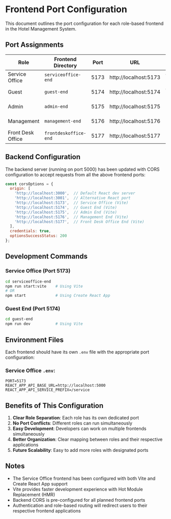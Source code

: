 # Frontend Port Configuration

This document outlines the port configuration for each role-based frontend in the Hotel Management System.

## Port Assignments

| Role | Frontend Directory | Port | URL | Status |
|------|-------------------|------|-----|---------|
| Service Office | `serviceoffice-end` | 5173 | http://localhost:5173 | ✅ Configured |
| Guest | `guest-end` | 5174 | http://localhost:5174 | ✅ Configured |
| Admin | `admin-end` | 5175 | http://localhost:5175 | 🔲 Not configured |
| Management | `management-end` | 5176 | http://localhost:5176 | 🔲 Not configured |
| Front Desk Office | `frontdeskoffice-end` | 5177 | http://localhost:5177 | 🔲 Not configured |

## Backend Configuration

The backend server (running on port 5000) has been updated with CORS configuration to accept requests from all the above frontend ports:

```javascript
const corsOptions = {
  origin: [
    'http://localhost:3000',  // Default React dev server
    'http://localhost:3001',  // Alternative React port
    'http://localhost:5173',  // Service Office (Vite)
    'http://localhost:5174',  // Guest End (Vite)
    'http://localhost:5175',  // Admin End (Vite)
    'http://localhost:5176',  // Management End (Vite)
    'http://localhost:5177',  // Front Desk Office End (Vite)
  ],
  credentials: true,
  optionsSuccessStatus: 200
};
```

## Development Commands

### Service Office (Port 5173)
```bash
cd serviceoffice-end
npm run start:vite    # Using Vite
# OR
npm start             # Using Create React App
```

### Guest End (Port 5174)
```bash
cd guest-end
npm run dev           # Using Vite
```

## Environment Files

Each frontend should have its own `.env` file with the appropriate port configuration:

### Service Office `.env`:
```
PORT=5173
REACT_APP_API_BASE_URL=http://localhost:5000
REACT_APP_API_SERVICE_PREFIX=/service
```

## Benefits of This Configuration

1. **Clear Role Separation**: Each role has its own dedicated port
2. **No Port Conflicts**: Different roles can run simultaneously
3. **Easy Development**: Developers can work on multiple frontends simultaneously
4. **Better Organization**: Clear mapping between roles and their respective applications
5. **Future Scalability**: Easy to add more roles with designated ports

## Notes

- The Service Office frontend has been configured with both Vite and Create React App support
- Vite provides faster development experience with Hot Module Replacement (HMR)
- Backend CORS is pre-configured for all planned frontend ports
- Authentication and role-based routing will redirect users to their respective frontend applications